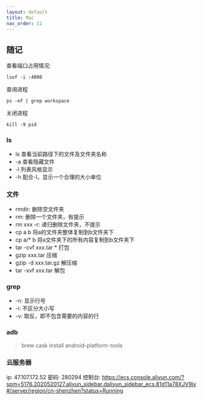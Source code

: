 ```yaml
---
layout: default
title: Mac
nav_order: 11
---
```


## 随记

查看端口占用情况:
~~~
lsof -i :4000
~~~

查询进程
~~~
ps -ef | grep workspace
~~~

关闭进程
~~~
kill -9 pid
~~~


### ls

- ls 查看当前路径下的文件及文件夹名称
- -a 查看隐藏文件
- -l 列表风格显示
- -h 配合-l，显示一个合理的大小单位

### 文件

- rmdir: 删除空文件夹
- rm: 删除一个文件夹，有提示
- rm xxx -r: 递归删除文件夹，不提示
- cp a b 将a的文件夹整体复制到b文件夹下
- cp a/* b 将a文件夹下的所有内容复制到b文件夹下
- tar -cvf xxx.tar * 打包
- gzip xxx.tar 压缩
- gzip -d xxx.tar.gz 解压缩
- tar -xvf xxx.tar 解包

### grep

- -n: 显示行号
- -i: 不区分大小写
- -v: 取反，即不包含需要的内容的行

### adb
> brew cask install android-platform-tools

### 云服务器
ip: 47.107.172.52
密码: 280294
控制台: https://ecs.console.aliyun.com/?spm=5176.2020520127.aliyun_sidebar.daliyun_sidebar_ecs.81d11a78XJV9jv#/server/region/cn-shenzhen?status=Running
